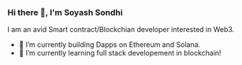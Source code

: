 ### Hi there 👋, I'm Soyash Sondhi

I am an avid Smart contract/Blockchian developer interested in Web3.

- 🔭 I’m currently building Dapps on Ethereum and Solana.
- 🌱 I’m currently learning full stack developement in blockchain!

<!--
**soyash/soyash** is a ✨ _special_ ✨ repository because its `README.md` (this file) appears on your GitHub profile.

Here are some ideas to get you started:

- 🔭 I’m currently working on ...
- 🌱 I’m currently learning ...
- 👯 I’m looking to collaborate on ...
- 🤔 I’m looking for help with ...
- 💬 Ask me about ...
- 📫 How to reach me: ...
- 😄 Pronouns: ...
- ⚡ Fun fact: ...
-->
